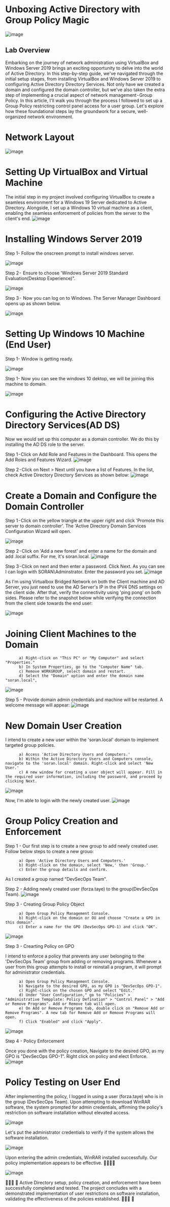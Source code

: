 # Unboxing Active Directory with Group Policy Magic
![image](https://github.com/forza-dc/Active-Directory/blob/main/Microsoft%20Image%20Front.png)  
## Lab Overview  
Embarking on the journey of network administration using VirtualBox and Windows Server 2019 brings an exciting opportunity to delve into the world of Active Directory. In this step-by-step guide, we've navigated through the initial setup stages, from installing VirtualBox and Windows Server 2019 to configuring Active Directory Directory Services. Not only have we created a domain and configured the domain controller, but we've also taken the extra step of implementing a crucial aspect of network management - Group Policy. In this article, I'll walk you through the process I followed to set up a Group Policy restricting control panel access for a user group. Let's explore how these foundational steps lay the groundwork for a secure, well-organized network environment.
# Network Layout
![image](https://github.com/forza-dc/Active-Directory/blob/main/Network%20Diagram.jpg)  

# Setting Up VirtualBox and Virtual Machine
The initial step in my project involved configuring VirtualBox to create a seamless environment for a Windows 19 Server dedicated to Active Directory. Alongside, I set up a Windows 10 virtual machine as a client, enabling the seamless enforcement of policies from the server to the client's end.
![image](https://github.com/forza-dc/Active-Directory/blob/main/Setting%20Up%20VirtualBox%20and%20Virtual%20Machine.png) 

# Installing Windows Server 2019
Step 1- Follow the onscreen prompt to install windows server.

![image](https://github.com/forza-dc/Active-Directory/blob/main/Installing%20Win%2019%20Srv.jpg)  

Step 2 -  Ensure to choose 'Windows Server 2019 Standard Evaluation(Desktop Experience)".

![image](https://github.com/forza-dc/Active-Directory/blob/main/Windows%20Server%202019%20Standard%202.png) 

Step 3 -  Now you can log on to Windows. The Server Manager Dashboard opens up as shown below.

![image](https://github.com/forza-dc/Active-Directory/blob/main/Server%20Manager%20Screen.jpg) 


# Setting Up Windows 10 Machine (End User)

Step 1- Window is getting ready.

![image](https://github.com/forza-dc/Active-Directory/blob/main/Setting%20up%20windows%2010.png) 

Step 1- Now you can see the windows 10 dektop, we will be joining this machine to domain.

![image](https://github.com/forza-dc/Active-Directory/blob/main/Windows%2010%20main%20page.png) 

# Configuring the Active Directory Directory Services(AD DS)
Now we would set up this computer as a domain controller. We do this by installing the AD DS role to the server.

Step 1 - Click on Add Role and Features in the Dashboard. This opens the Add Roles and Features Wizard.
![image](https://github.com/forza-dc/Active-Directory/blob/main/AD%20DC%20Services.png) 

Step 2 - Click on Next > Next until you have a list of Features. In the list, check Active Directory Directory Services as shown below:
![image](https://github.com/forza-dc/Active-Directory/blob/main/AD%20DC%20Step%202.png) 

# Create a Domain and Configure the Domain Controller

Step 1 - Click on the yellow triangle at the upper right and click 'Promote this server to domain controller'. The 'Active Directory Domain Services Configuration Wizard will open.

![image](https://github.com/forza-dc/Active-Directory/blob/main/Create%20DC%20Step%201.png) 

Step 2 - Click on 'Add a new forest' and enter a name for the domain and add .local suffix. For me, it's soran.local.
![image](https://github.com/forza-dc/Active-Directory/blob/main/Create%20DC%20step%202.png) 

Step 3 - Click on next and then enter a password. Click Next. As you can see I can login with SORAN\Adminstrator. Enter the password you set.
![image](https://github.com/forza-dc/Active-Directory/blob/main/Create%20DC%20step%202.png) 

As I'm using Virtualbox Bridged Network on both the Client machine and AD Server, you just need to use the AD Server's IP in the IPV4 DNS settings on the client side. After that, verify the connectivity using 'ping pong' on both sides. Please refer to the snapshot below while verifying the connection from the client side towards the end user:

![image](https://github.com/forza-dc/Active-Directory/blob/main/Ping%20Pong.jpg) 

# Joining Client Machines to the Domain

          a) Right-click on "This PC" or "My Computer" and select "Properties."
          b) In System Properties, go to the "Computer Name" tab.
          c) Remove WORKGROUP, select domain and restart.
          d) Select the "Domain" option and enter the domain name "soran.local", 
          
![image](https://github.com/forza-dc/Active-Directory/blob/main/Joining%20domain.jpg) 

Step 5 - Provide domain admin credentials and machine will be restarted. A welcome message will appear: 
![image](https://github.com/forza-dc/Active-Directory/blob/main/Joining%20domain.jpg)

# New Domain User Creation
I intend to create a new user within the 'soran.local' domain to implement targeted group policies. 

          a) Access 'Active Directory Users and Computers.'
          b) Within the Active Directory Users and Computers console, navigate to the 'soran.local' domain. Right-click and select 'New User.'
          c) A new window for creating a user object will appear. Fill in the required user information, including the password, and proceed by clicking Next.

![image](https://github.com/forza-dc/Active-Directory/blob/main/Joining%20domain.jpg) 

Now, I'm able to login with the newly created user.
![image](https://github.com/forza-dc/Active-Directory/blob/main/New%20user%20login.jpg) 

# Group Policy Creation and Enforcement

Step 1 - Our first step is to create a new group to add newly created user. Follow below steps to create a new grouo:

          a) Open 'Active Directory Users and Computers.'
          b) Right-click on the domain, select 'New,' then 'Group.'
          c) Enter the group details and confirm.

As I created a group named "DevSecOps Team". 

Step 2 - Adding newly created user (forza.taye) to the group(DevSecOps Team).
![image](https://github.com/forza-dc/Active-Directory/blob/main/Group%20joining%20to%20user.jpg) 

Step 3 - Creating Group Policy Object

          a) Open Group Policy Management Console.
          b) Right-click on the domain or OU and choose "Create a GPO in this domain".
          c) Enter a name for the GPO (DevSecOps GPO-1) and click "OK".
![image](https://github.com/forza-dc/Active-Directory/blob/main/New%20Gpo.jpg) 

Step 3 - Crearting Policy on GPO

I intend to enforce a policy that prevents any user belonging to the 'DevSecOps Team' group from adding or removing programs. Whenever a user from this group attempts to install or reinstall a program, it will prompt for administrator credentials.

          a) Open Group Policy Management Console.
          b) Navigate to the desired GPO, as my GPO is "DevSecOps GPO-1".
          c) Right-click on the chosen GPO and select "Edit."
          d) Under "User Configuration," go to "Policies" > "Administrative Tempplate: Policy Defination" > "Control Panel" > "Add or Remove Programs". Add or Remove tab will open.
          e) On Add or Remove Programs tab, double click on "Remove Add or Remove Programs". A new tab for Remove Add or Remove Programs will open.
          f) Click "Enabled" and click "Apply".
![image](https://github.com/forza-dc/Active-Directory/blob/main/Policy%20Creation%20for%20Add%20or%20remove%20programs.jpg) 

Step 4 - Policy Enforcement

Once you done with the policy creation, Navigate to the desired GPO, as my GPO is "DevSecOps GPO-1". Right click on policy and elect Enforce.
![image](https://github.com/forza-dc/Active-Directory/blob/main/Policy%20Enforcement.png) 


# Policy Testing on User End

After implementing the policy, I logged in using a user (forza.taye) who is in the group (DevSecOps Team). Upon attempting to download WinRAR software, the system prompted for admin credentials, affirming the policy's restriction on software installation without elevated access.

![image](https://github.com/forza-dc/Active-Directory/blob/main/Winrar%20software%20installation%20attempt.jpg) 

Let's put the administrator credentials to verify if the system allows the software installation.

![image](https://github.com/forza-dc/Active-Directory/blob/main/Administrator%20password%20to%20install%20the%20program.jpg) 

Upon entering the admin credentials, WinRAR installed successfully. Our policy implementation appears to be effective. 🚀🚀🚀🚀

![image](https://github.com/forza-dc/Active-Directory/blob/main/Winrar%20Successfully%20Installed..jpg) 

👨🏻‍💻 🚀 Active Directory setup, policy creation, and enforcement have been successfully completed and tested. The project concludes with a demonstrated implementation of user restrictions on software installation, validating the effectiveness of the policies established. 👨🏻‍💻 🚀

